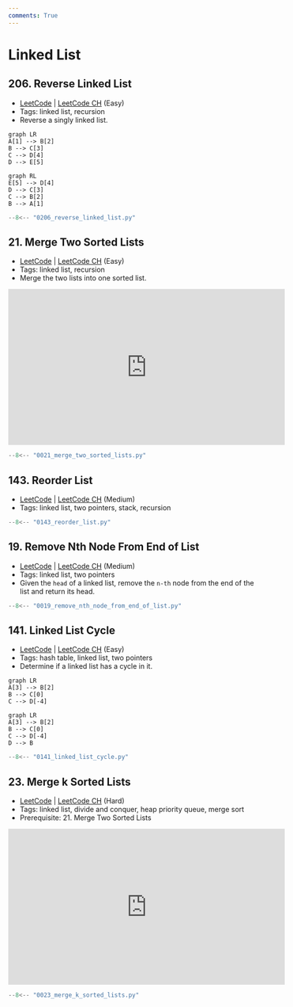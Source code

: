 ```yaml
---
comments: True
---
```


# Linked List

## 206. Reverse Linked List

-   [LeetCode](https://leetcode.com/problems/reverse-linked-list/) | [LeetCode CH](https://leetcode.cn/problems/reverse-linked-list/) (Easy)
-   Tags: linked list, recursion
-   Reverse a singly linked list.

```mermaid
graph LR
A[1] --> B[2]
B --> C[3]
C --> D[4]
D --> E[5]
```

```mermaid
graph RL
E[5] --> D[4]
D --> C[3]
C --> B[2]
B --> A[1]
```

```python
--8<-- "0206_reverse_linked_list.py"
```

## 21. Merge Two Sorted Lists

-   [LeetCode](https://leetcode.com/problems/merge-two-sorted-lists/) | [LeetCode CH](https://leetcode.cn/problems/merge-two-sorted-lists/) (Easy)
-   Tags: linked list, recursion
-   Merge the two lists into one sorted list.

<iframe width="560" height="315" src="https://www.youtube.com/embed/XIdigk956u0?si=2cVoU6DujA3Mgtlr" title="YouTube video player" frameborder="0" allow="accelerometer; autoplay; clipboard-write; encrypted-media; gyroscope; picture-in-picture; web-share" referrerpolicy="strict-origin-when-cross-origin" allowfullscreen></iframe>

```python
--8<-- "0021_merge_two_sorted_lists.py"
```

## 143. Reorder List

-   [LeetCode](https://leetcode.com/problems/reorder-list/) | [LeetCode CH](https://leetcode.cn/problems/reorder-list/) (Medium)
-   Tags: linked list, two pointers, stack, recursion

```python
--8<-- "0143_reorder_list.py"
```

## 19. Remove Nth Node From End of List

-   [LeetCode](https://leetcode.com/problems/remove-nth-node-from-end-of-list/) | [LeetCode CH](https://leetcode.cn/problems/remove-nth-node-from-end-of-list/) (Medium)
-   Tags: linked list, two pointers
-   Given the `head` of a linked list, remove the `n-th` node from the end of the list and return its head.

```python
--8<-- "0019_remove_nth_node_from_end_of_list.py"
```

## 141. Linked List Cycle

-   [LeetCode](https://leetcode.com/problems/linked-list-cycle/) | [LeetCode CH](https://leetcode.cn/problems/linked-list-cycle/) (Easy)
-   Tags: hash table, linked list, two pointers
-   Determine if a linked list has a cycle in it.

```mermaid
graph LR
A[3] --> B[2]
B --> C[0]
C --> D[-4]
```

```mermaid
graph LR
A[3] --> B[2]
B --> C[0]
C --> D[-4]
D --> B
```

```python
--8<-- "0141_linked_list_cycle.py"
```

## 23. Merge k Sorted Lists

-   [LeetCode](https://leetcode.com/problems/merge-k-sorted-lists/) | [LeetCode CH](https://leetcode.cn/problems/merge-k-sorted-lists/) (Hard)
-   Tags: linked list, divide and conquer, heap priority queue, merge sort
-   Prerequisite: 21. Merge Two Sorted Lists

<iframe width="560" height="315" src="https://www.youtube.com/embed/q5a5OiGbT6Q?si=SlQg9SKZh1YL62vH" title="YouTube video player" frameborder="0" allow="accelerometer; autoplay; clipboard-write; encrypted-media; gyroscope; picture-in-picture; web-share" referrerpolicy="strict-origin-when-cross-origin" allowfullscreen></iframe>

```python
--8<-- "0023_merge_k_sorted_lists.py"
```
